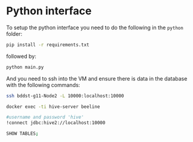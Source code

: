 # Python interface

To setup the python interface you need to do the following in the ``python`` folder:
```bash
pip install -r requirements.txt
```
followed by:
```bash
python main.py
```

And you need to ssh into the VM and ensure there is data in the database with the following commands:
```bash
ssh bddst-g11-Node2 -L 10000:localhost:10000

docker exec -ti hive-server beeline

#username and password 'hive'
!connect jdbc:hive2://localhost:10000

SHOW TABLES;
```